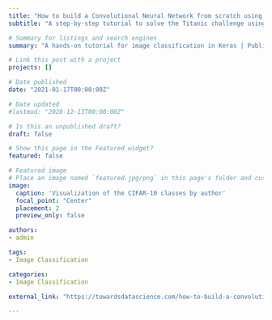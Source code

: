 ```yaml
---
title: "How to build a Convolutional Neural Network from scratch using tf.keras for Image Classification"
subtitle: "A step-by-step tutorial to solve the Titanic challenge using MATLAB"

# Summary for listings and search engines
summary: "A hands-on tutorial for image classification in Keras | Published in Towards Data Science"

# Link this post with a project
projects: []

# Date published
date: "2021-01-17T00:00:00Z"

# Date updated
#lastmod: "2020-12-13T00:00:00Z"

# Is this an unpublished draft?
draft: false

# Show this page in the Featured widget?
featured: false

# Featured image
# Place an image named `featured.jpg/png` in this page's folder and customize its options here.
image:
  caption: 'Visualization of the CIFAR-10 classes by author'
  focal_point: "Center"
  placement: 2
  preview_only: false

authors:
- admin

tags:
- Image Classification

categories:
- Image Classification

external_link: "https://towardsdatascience.com/how-to-build-a-convolutional-neural-network-from-scratch-using-tf-keras-for-image-classification-ee4482de8453"

---
```


